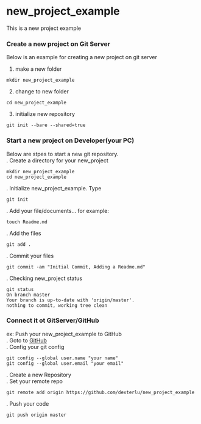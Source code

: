 # new_project_example
This is a new project example

### Create a new project on Git Server
Below is an example for creating a new project on git server
1. make a new folder
```
mkdir new_project_example
```
2. change to new folder
```
cd new_project_example
```
3. initialize new repository
```
git init --bare --shared=true
```

### Start a new project on Developer(your PC)
Below are stpes to start a new git repository.  
. Create a directory for your new_project
```
mkdir new_project_example
cd new_project_example
```
. Initialize new_project_example. Type
```
git init
```
. Add your file/documents...
for example:
```
touch Readme.md
```
. Add the files
```
git add .
```
. Commit your files
```
git commit -am "Initial Commit, Adding a Readme.md"
```
. Checking new_project status
```
git status
On branch master
Your branch is up-to-date with 'origin/master'.
nothing to commit, working tree clean
```

### Connect it ot GitServer/GitHub
ex: Push your new_project_example to GitHub  
. Goto to [GitHub](https://github.com)  
. Config your git config
```
git config --global user.name "your name"
git config --global user.email "your email"
```
. Create a new Repository   
. Set your remote repo
```
git remote add origin https://github.com/dexterlu/new_project_example
```
. Push your code
```
git push origin master
```

